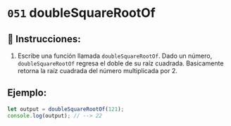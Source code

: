 # `051` doubleSquareRootOf

## 📝 Instrucciones:

1. Escribe una función llamada `doubleSquareRootOf`. Dado un número, `doubleSquareRootOf` regresa el doble de su raíz cuadrada. Basicamente retorna la raíz cuadrada del número multiplicada por 2.

## Ejemplo:

```Javascript
let output = doubleSquareRootOf(121);
console.log(output); // --> 22
```
